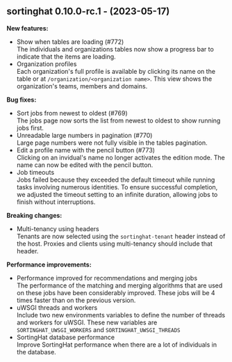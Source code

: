 ## sortinghat 0.10.0-rc.1 - (2023-05-17)

**New features:**

 * Show when tables are loading (#772)\
   The individuals and organizations tables now show a progress bar to
   indicate that the items are loading.
 * Organization profiles\
   Each organization's full profile is available by clicking its name on
   the table or at `/organization/<organization name>`. This view shows
   the organization's teams, members and domains.

**Bug fixes:**

 * Sort jobs from newest to oldest (#769)\
   The jobs page now sorts the list from newest to oldest to show running
   jobs first.
 * Unreadable large numbers in pagination (#770)\
   Large page numbers were not fully visible in the tables pagination.
 * Edit a profile name with the pencil button (#773)\
   Clicking on an invidual's name no longer activates the edition mode.
   The name can now be edited with the pencil button.
 * Job timeouts\
   Jobs failed because they exceeded the default timeout while running
   tasks involving numerous identities. To ensure successful completion,
   we adjusted the timeout setting to an infinite duration, allowing jobs
   to finish without interruptions.

**Breaking changes:**

 * Multi-tenancy using headers\
   Tenants are now selected using the `sortinghat-tenant` header instead
   of the host. Proxies and clients using multi-tenancy should include
   that header.

**Performance improvements:**

 * Performance improved for recommendations and merging jobs\
   The performance of the matching and merging algorithms that are used
   on these jobs have been considerably improved. These jobs will be 4
   times faster than on the previous version.
 * uWSGI threads and workers\
   Include two new environments variables to define the number of threads
   and workers for uWSGI. These new variables are
   `SORTINGHAT_UWSGI_WORKERS` and `SORTINGHAT_UWSGI_THREADS`
 * SortingHat database performance\
   Improve SortingHat performance when there are a lot of individuals in
   the database.

